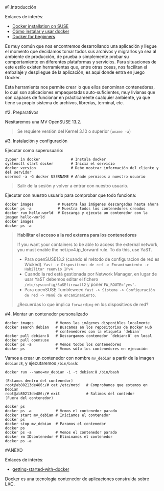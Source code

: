 
#1.Introducción

Enlaces de interés:
* [Docker installation on SUSE](https://docs.docker.com/engine/installation/linux/SUSE)
* [Cómo instalar y usar docker](http://codehero.co/como-instalar-y-usar-docker/)
* [Docker for beginners](http://prakhar.me/docker-curriculum/)

Es muy común que nos encontremos desarrollando una aplicación y llegue 
el momento que decidamos tomar todos sus archivos y migrarlos ya sea al 
ambiente de producción, de prueba o simplemente probar su comportamiento 
en diferentes plataformas y servicios. Para situaciones de este estilo 
existen herramientas que, entre otras cosas, nos facilitan el embalaje 
y despliegue de la aplicación, es aquí donde entra en juego Docker.

Esta herramienta nos permite crear lo que ellos denominan contenedores, 
lo cual son aplicaciones empaquetadas auto-suficientes, muy livianas
 que son capaces de funcionar en prácticamente cualquier ambiente, 
 ya que tiene su propio sistema de archivos, librerías, terminal, etc. 

#2. Preparativos

Nesitaremos una MV OpenSUSE 13.2.

> Se requiere versión del Kernel 3.10 o superior (`uname -a`)

#3. Instalación y configuración

Ejecutar como superusuario:
```
zypper in docker              # Instala docker
systemctl start docker        # Inicia el servicio
docker version                # Debe mostrar información del cliente y del servidor
usermod -a -G docker USERNAME # Añade permisos a nuestro usuario
```

> Salir de la sesión y volver a entrar con nuestro usuario.

Ejecutar con nuestro usuario para comprobar que todo funciona:
``` 
docker images           # Muestra las imágenes descargadas hasta ahora
docker ps -a            # Muestra todos los contenedores creados
docker run hello-world  # Descarga y ejecuta un contenedor con la imagen hello-world
docker images
docker ps -a
``` 

> **Habilitar el acceso a la red externa para los contenedores**
>
> If you want your containers to be able to access the external network, 
you must enable the net.ipv4.ip_forward rule. To do this, use YaST.
>
> * Para openSUSE13.2 (cuando el método de configuracion de red es Wicked).
`Yast -> Dispositivos de red -> Encaminamiento -> Habilitar reenvío IPv4`
> * Cuando la red está gestionada por Network Manager, en lugar de usar YaST 
debemos editar el fichero `/etc/sysconfig/SuSEfirewall2` y poner `FW_ROUTE="yes"`.
> * Para openSUSE Tumbleweed `Yast -> Sistema -> Configuración de red -> Menú de encaminamiento`.
>
> ¿Recuerdas lo que implica `forwarding` en los dispositivos de red?

#4. Montar un contenedor personalizado

```
docker images          # Vemos las imágenes disponibles localmente
docker search debian   # Buscamos en los repositorios de Docker Hub
                       # contenedores con la etiqueta `debian`
docker pull debian:8   # Descargamos contenedor `debian:8` en local
docker pull opensuse
docker ps -a           # Vemos todos los contenedores
docker ps              # Vemos sólo los contenedores en ejecución
``` 

Vamos a crear un contenedor con nombre `mv_debian` a partir de la imagen `debian:8`, y ejecutaremos `/bin/bash`: 
```
docker run --name=mv_debian -i -t debian:8 /bin/bash

(Estamos dentro del contenedor)
root@ab80213de486:/# cat /etc/motd   # Comprobamos que estamos en Debian
root@ab80213de486:/# exit            # Salimos del contedor
(Fuera del contenedor)

docker ps 
docker ps -a           # Vemos el contenedor parado
docker start mv_debian # Iniciamos el contenedor
docker ps 
docker stop mv_debian  # Paramos el contenedor
docker ps 
docker ps -a           # Vemos el contenedor parado
docker rm IDcontenedor # Eliminamos el contenedor
docker ps -a 
```

#ANEXO

Enlaces de interés:
* [getting-started-with-docker](http://www.linux.com/news/enterprise/systems-management/873287-getting-started-with-docker)

Docker es una tecnología contenedor de aplicaciones construida sobre LXC.

